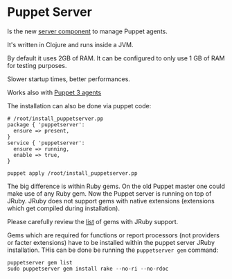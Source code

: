 # Puppet Server

Is the new [server component](http://docs.puppetlabs.com/puppetserver/latest/index.html) to manage Puppet agents.

It's written in Clojure and runs inside a JVM.

By default it uses 2GB of RAM. It can be configured to only use 1 GB of RAM for testing purposes.

Slower startup times, better performances.

Works also with [Puppet 3 agents]()

The installation can also be done via puppet code:

```
# /root/install_puppetserver.pp
package { 'puppetserver':
  ensure => present,
}
service { 'puppetserver':
  ensure => running,
  enable => true,
}
```

```
puppet apply /root/install_puppetserver.pp
```

The big difference is within Ruby gems. On the old Puppet master one could make use of any Ruby gem.
Now the Puppet server is running on top of JRuby.
JRuby does not support gems with native extensions (extensions which get compiled during installation).

Please carefully review the [list](https://github.com/jruby/jruby/wiki/C-Extension-Alternatives) of gems with JRuby support.

Gems which are required for functions or report processors (not providers or facter extensions) have to be installed within the puppet server JRuby installation.
THis can be done be running the ```puppetserver gem``` command:

    puppetserver gem list
    sudo puppetserver gem install rake --no-ri --no-rdoc


